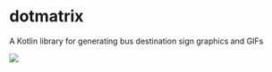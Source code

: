 # dotmatrix
A Kotlin library for generating bus destination sign graphics and GIFs

<img src="https://repository-images.githubusercontent.com/235717432/5b292300-492d-11ea-8d9d-4017810f42bc">